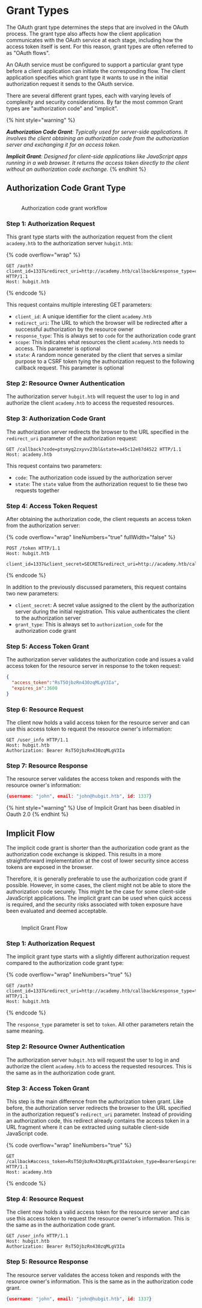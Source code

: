 # Grant Types

The OAuth grant type determines the steps that are involved in the OAuth process. The grant type also affects how the client application communicates with the OAuth service at each stage, including how the access token itself is sent. For this reason, grant types are often referred to as "OAuth flows".

An OAuth service must be configured to support a particular grant type before a client application can initiate the corresponding flow. The client application specifies which grant type it wants to use in the initial authorization request it sends to the OAuth service.

There are several different grant types, each with varying levels of complexity and security considerations. By far the most common Grant types are "authorization code" and "implicit".



{% hint style="warning" %}


_**Authorization Code Grant**: Typically used for server-side applications. It involves the client obtaining an authorization code from the authorization server and exchanging it for an access token._

_**Implicit Grant**: Designed for client-side applications like JavaScript apps running in a web browser. It returns the access token directly to the client without an authorization code exchange._
{% endhint %}

## Authorization Code Grant Type

<figure><img src="../../.gitbook/assets/Diagram3.png" alt=""><figcaption><p>Authorization code grant workflow</p></figcaption></figure>

### **Step 1: Authorization Request**

This grant type starts with the authorization request from the client `academy.htb` to the authorization server `hubgit.htb`:

{% code overflow="wrap" %}
```http
GET /auth?client_id=1337&redirect_uri=http://academy.htb/callback&response_type=code&scope=user&state=a45c12e87d4522 HTTP/1.1 
Host: hubgit.htb

```
{% endcode %}

This request contains multiple interesting GET parameters:

* `client_id`: A unique identifier for the client `academy.htb`
* `redirect_uri`: The URL to which the browser will be redirected after a successful authorization by the resource owner
* `response_type`: This is always set to `code` for the authorization code grant
* `scope`: This indicates what resources the client `academy.htb` needs to access. This parameter is optional
* `state`: A random nonce generated by the client that serves a similar purpose to a CSRF token tying the authorization request to the following callback request. This parameter is optional

### **Step 2: Resource Owner Authentication**

The authorization server `hubgit.htb` will request the user to log in and authorize the client `academy.htb` to access the requested resources.

### **Step 3: Authorization Code Grant**

The authorization server redirects the browser to the URL specified in the `redirect_uri` parameter of the authorization request:

```http
GET /callback?code=ptsmyq2zxyvv23bl&state=a45c12e87d4522 HTTP/1.1
Host: academy.htb

```

This request contains two parameters:

* `code`: The authorization code issued by the authorization server
* `state`: The `state` value from the authorization request to tie these two requests together

### **Step 4: Access Token Request**

After obtaining the authorization code, the client requests an access token from the authorization server:

{% code overflow="wrap" lineNumbers="true" fullWidth="false" %}
```http
POST /token HTTP/1.1
Host: hubgit.htb

client_id=1337&client_secret=SECRET&redirect_uri=http://academy.htb/callback&grant_type=authorization_code&code=ptsmyq2zxyvv23bl
```
{% endcode %}

In addition to the previously discussed parameters, this request contains two new parameters:

* `client_secret`: A secret value assigned to the client by the authorization server during the initial registration. This value authenticates the client to the authorization server
* `grant_type`: This is always set to `authorization_code` for the authorization code grant

### **Step 5: Access Token Grant**

The authorization server validates the authorization code and issues a valid access token for the resource server in response to the token request:

```json
{
  "access_token":"RsT5OjbzRn430zqMLgV3Ia",
  "expires_in":3600
}
```

### **Step 6: Resource Request**

The client now holds a valid access token for the resource server and can use this access token to request the resource owner's information:

```http
GET /user_info HTTP/1.1
Host: hubgit.htb
Authorization: Bearer RsT5OjbzRn430zqMLgV3Ia

```

### **Step 7: Resource Response**

The resource server validates the access token and responds with the resource owner's information:

```json
{username: "john", email: "john@hubgit.htb", id: 1337}
```



{% hint style="warning" %}
Use of Implicit Grant has been disabled in Oauth 2.0
{% endhint %}

## Implicit Flow

The implicit code grant is shorter than the authorization code grant as the authorization code exchange is skipped. This results in a more straightforward implementation at the cost of lower security since access tokens are exposed in the browser.

Therefore, it is generally preferable to use the authorization code grant if possible. However, in some cases, the client might not be able to store the authorization code securely. This might be the case for some client-side JavaScript applications. The implicit grant can be used when quick access is required, and the security risks associated with token exposure have been evaluated and deemed acceptable.

<figure><img src="../../.gitbook/assets/Diagram4.png" alt=""><figcaption><p>Implicit Grant Flow</p></figcaption></figure>

### **Step 1: Authorization Request**

The implicit grant type starts with a slightly different authorization request compared to the authorization code grant type:

{% code overflow="wrap" lineNumbers="true" %}
```http
GET /auth?client_id=1337&redirect_uri=http://academy.htb/callback&response_type=token&scope=user&state=a45c12e87d4522 HTTP/1.1 
Host: hubgit.htb

```
{% endcode %}

The `response_type` parameter is set to `token`. All other parameters retain the same meaning.

### **Step 2: Resource Owner Authentication**

The authorization server `hubgit.htb` will request the user to log in and authorize the client `academy.htb` to access the requested resources. This is the same as in the authorization code grant.

### **Step 3: Access Token Grant**

This step is the main difference from the authorization token grant. Like before, the authorization server redirects the browser to the URL specified in the authorization request's `redirect_uri` parameter. Instead of providing an authorization code, this redirect already contains the access token in a URL fragment where it can be extracted using suitable client-side JavaScript code.

{% code overflow="wrap" lineNumbers="true" %}
```http
GET /callback#access_token=RsT5OjbzRn430zqMLgV3Ia&token_type=Bearer&expires_in=3600&scope=user&state=a45c12e87d4522 HTTP/1.1
Host: academy.htb

```
{% endcode %}

### **Step 4: Resource Request**

The client now holds a valid access token for the resource server and can use this access token to request the resource owner's information. This is the same as in the authorization code grant.

```http
GET /user_info HTTP/1.1
Host: hubgit.htb
Authorization: Bearer RsT5OjbzRn430zqMLgV3Ia

```

### **Step 5: Resource Response**

The resource server validates the access token and responds with the resource owner's information. This is the same as in the authorization code grant.

```json
{username: "john", email: "john@hubgit.htb", id: 1337}
```
